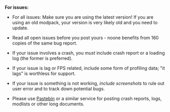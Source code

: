 <b>For issues:</b>

* For all issues: Make sure you are using the latest version! If you are using an old modpack, your version is very likely old and you need to update.

* Read all open issues before you post yours - noone benefits from 160 copies of the same bug report.

* If your issue involves a crash, you <i>must</i> include crash report or a loading log (the former is preferred).

* If your issue is lag or FPS related, include some form of profiling data; "it lags" is worthless for support.

* If your issue is something is not working, <i>include screenshots</i> to rule out user error and to track down potential bugs.

* Please use [Pastebin](http://pastebin.com) or a similar service for posting crash reports, logs, modlists or other long documents.
